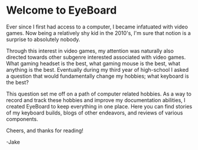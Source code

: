 # Welcome to EyeBoard
Ever since I first had access to a computer, I became infatuated with video games. Now being a relatively shy kid in the 2010's, I'm sure that notion is a surprise to absolutely nobody.

Through this interest in video games, my attention was naturally also directed towards other subgenre interested associated with video games. What gaming headset is the best, what gaming mouse is the best, what anything is the best. Eventually during my third year of high-school I asked a question that would fundamentally change my hobbies; what keyboard is the best?

This question set me off on a path of computer related hobbies. As a way to record and track these hobbies and improve my documentation abilities, I created EyeBoard to keep everything in one place. Here you can find stories of my keyboard builds, blogs of other endeavors, and reviews of various components.

Cheers, and thanks for reading!

-Jake